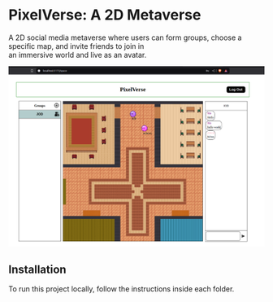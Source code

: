 # PixelVerse: A 2D Metaverse

A 2D social media metaverse where users can form groups, choose a specific map, and invite friends to join in  
an immersive world and live as an avatar.

![Game Screenshot](https://raw.githubusercontent.com/Firoar/PixelVerse/main/app/client/public/snap-shot.png)

## Installation

To run this project locally, follow the instructions inside each folder.
